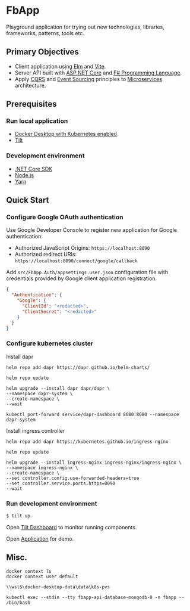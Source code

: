 ﻿# FbApp #

Playground application for trying out new technologies, libraries, frameworks, patterns, tools etc.


## Primary Objectives ##

* Client application using [Elm](https://elm-lang.org/) and [Vite](https://vitejs.dev/).
* Server API built with [ASP.NET Core](https://docs.microsoft.com/en-us/aspnet/core/) and [F# Programming Language](https://fsharp.org).
* Apply [CQRS](https://martinfowler.com/bliki/CQRS.html) and [Event Sourcing](https://martinfowler.com/eaaDev/EventSourcing.html) principles to [Microservices](https://microservices.io/) architecture.


## Prerequisites ##

### Run local application ###

* [Docker Desktop with Kubernetes enabled](https://docs.docker.com/docker-for-windows/install/)
* [Tilt](https://tilt.dev/)

### Development environment ###

* [.NET Core SDK](https://www.microsoft.com/net/download)
* [Node.js](https://nodejs.org/en/)
* [Yarn](https://yarnpkg.com/en/)


## Quick Start ##

### Configure Google OAuth authentication

Use Google Developer Console to register new application for Google authentication:

* Authorized JavaScript Origins: `https://localhost:8090`
* Authorized redirect URIs: `https://localhost:8090/connect/google/callback`

Add `src/FbApp.Auth/appsettings.user.json` configuration file with credentials provided
by Google client application registration.

```json
{
  "Authentication": {
    "Google": {
      "ClientId": "<redacted>",
      "ClientSecret": "<redacted>"
    }
  }
}
```

### Configure kubernetes cluster

Install dapr

```
helm repo add dapr https://dapr.github.io/helm-charts/

helm repo update

helm upgrade --install dapr dapr/dapr \
--namespace dapr-system \
--create-namespace \
--wait

kubectl port-forward service/dapr-dashboard 8080:8080 --namespace dapr-system
```

Install ingress controller

```
helm repo add dapr https://kubernetes.github.io/ingress-nginx

helm repo update

helm upgrade --install ingress-nginx ingress-nginx/ingress-nginx \
--namespace ingress-nginx \
--create-namespace \
--set controller.config.use-forwarded-headers=true
--set controller.service.ports.https=8090
--wait
```


### Run development environment

```sh
$ tilt up
```

Open [Tilt Dashboard](http://localhost:10350/) to monitor running components.

Open [Application](https://localhost:8090) for demo.


## Misc.

```
docker context ls
docker context user default
```

`\\wsl$\docker-desktop-data\data\k8s-pvs`

`kubectl exec --stdin --tty fbapp-api-database-mongodb-0 -n fbapp -- /bin/bash`
